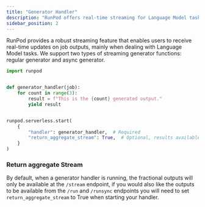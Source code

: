 ```yaml
---
title: "Generator Handler"
description: "RunPod offers real-time streaming for Language Model tasks, providing users with instant updates on job outputs. Two types of generator functions are supported, including regular and async generators, with the option to enable aggregate streaming for seamless access to results."
sidebar_position: 2
---
```


RunPod provides a robust streaming feature that enables users to receive real-time updates on job outputs, mainly when dealing with Language Model tasks. We support two types of streaming generator functions: regular generator and async generator.

```python
import runpod


def generator_handler(job):
    for count in range(3):
        result = f"This is the {count} generated output."
        yield result


runpod.serverless.start(
    {
        "handler": generator_handler,  # Required
        "return_aggregate_stream": True,  # Optional, results available via /run
    }
)
```

### Return aggregate Stream

By default, when a generator handler is running, the fractional outputs will only be available at the `/stream` endpoint, if you would also like the outputs to be available from the `/run` and `/runsync` endpoints you will need to set `return_aggregate_stream` to True when starting your handler.
